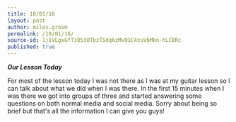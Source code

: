 ```yaml
---
title: 18/01/16
layout: post
author: miles.groom
permalink: /18/01/16/
source-id: 1j1VLgxGfTiQ53UTbzTSdq6zMvO1C4zuVbMkn-hLCBRc
published: true
---
```

**_Our Lesson Today_**

For most of the lesson today I was not there as I was at my guitar lesson so I can talk about what we did when I was there. In the first 15 minutes when I was there  we got into groups of three and started answering some questions on both normal media and social media. Sorry about being so brief but that's all the information I can give you guys!

